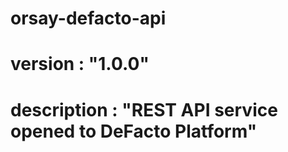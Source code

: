 # orsay-defacto-api
# version : "1.0.0"
# description : "REST API service opened to DeFacto Platform"
